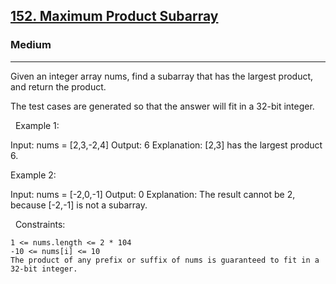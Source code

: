 <h2><a href="https://leetcode.com/problems/maximum-product-subarray/">152. Maximum Product Subarray</a></h2><h3>Medium</h3><hr>Given an integer array nums, find a subarray that has the largest product, and return the product.

The test cases are generated so that the answer will fit in a 32-bit integer.

 
Example 1:

Input: nums = [2,3,-2,4]
Output: 6
Explanation: [2,3] has the largest product 6.


Example 2:

Input: nums = [-2,0,-1]
Output: 0
Explanation: The result cannot be 2, because [-2,-1] is not a subarray.


 
Constraints:


	1 <= nums.length <= 2 * 104
	-10 <= nums[i] <= 10
	The product of any prefix or suffix of nums is guaranteed to fit in a 32-bit integer.

